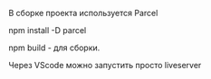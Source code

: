 В сборке проекта используется Parcel

npm install -D parcel 

npm build - для сборки.

Через VScode можно запустить просто liveserver 
